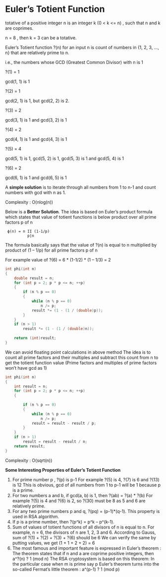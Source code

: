 # Euler’s Totient Function

totative of a positive integer n is an integer k (0 < k <= n) , such that n and k are coprimes.
 
n = 8 , then k = 3 can be a totative.

Euler’s Totient function ?(n) for an input n is count of numbers in {1, 2, 3, …, n} that are relatively prime to n.
 
i.e., the numbers whose GCD (Greatest Common Divisor) with n is 1
 
?(1) = 1  
 
gcd(1, 1) is 1
 
?(2) = 1
 
gcd(2, 1) is 1, but gcd(2, 2) is 2.
 
?(3) = 2
 
gcd(3, 1) is 1 and gcd(3, 2) is 1
 
?(4) = 2
 
gcd(4, 1) is 1 and gcd(4, 3) is 1
 
?(5) = 4
 
gcd(5, 1) is 1, gcd(5, 2) is 1, gcd(5, 3) is 1 and gcd(5, 4) is 1
 
?(6) = 2
 
gcd(6, 1) is 1 and gcd(6, 5) is 1
 
A **simple solution** is to iterate through all numbers from 1 to n-1 and count numbers with gcd with n as 1.
 
Complexity : O(nlog(n))
 
Below is a **Better Solution**. The idea is based on Euler’s product formula which states that value of totient functions 
is below product over all prime factors p of n
```
 ϕ(n) = n II (1-1/p)
          p|n
```       
The formula basically says that the value of ?(n) is equal to n multiplied by product of (1 – 1/p) for all prime factors p of n

For example value of ?(6) = 6 * (1-1/2) * (1 – 1/3) = 2
```cpp
int phi(int n) 
{ 
    double result = n;
    for (int p = 2; p * p <= n; ++p) 
    { 
        if (n % p == 0) 
        { 
            while (n % p == 0) 
                n /= p; 
            result *= (1 - (1 / (double)p)); 
        } 
    } 
    if (n > 1) 
        result *= (1 - (1 / (double)n)); 
  
    return (int)result; 
} 
```
We can avoid floating point calculations in above method
The idea is to count all prime factors and their multiples
and subtract this count from n to get the totient function value
(Prime factors and multiples of prime factors won’t have gcd as 1)
```cpp
int phi(int n) 
{ 
    int result = n; 
    for (int p = 2; p * p <= n; ++p) 
    { 
          
        if (n % p == 0)
        { 
            while (n % p == 0) 
                n /= p; 
            result = result - result / p; 
        } 
    } 
    if (n > 1) 
        result = result - result / n; 
    return result; 
}
```
Complexity : O(sqrt(n)) 

**Some Interesting Properties of Euler’s Totient Function**

1) For prime number p , ?(p) is p-1
For example ?(5) is 4, ?(7) is 6 and ?(13) is 12
This is obvious, gcd of all numbers from 1 to p-1 will be 1 because p is a prime.
2) For two numbers a and b, if gcd(a, b) is 1, then ?(ab) = ?(a) * ?(b)
For example ?(5) is 4 and ?(6) is 2, so ?(30) must be 8 as 5 and 6 are relatively prime.
3) For any two prime numbers p and q, ?(pq) = (p-1)*(q-1). This property is used in RSA algorithm.
4) If p is a prime number, then ?(p^k) = p^k – p^(k-1).
5) Sum of values of totient functions of all divisors of n is equal to n.
For example, n = 6, the divisors of n are 1, 2, 3 and 6. According to Gauss, sum of ?(1) + ?(2) + ?(3) + ?(6) should be 6
We can verify the same by putting values, we get (1 + 1 + 2 + 2) = 6
6) The most famous and important feature is expressed in Euler’s theorem :
The theorem states that if n and a are coprime positive integers, then
a^?(n) ? 1 (mod n) 
The RSA cryptosystem is based on this theorem:
In the particular case when m is prime say p
Euler’s theorem turns into the so-called Fermat’s little theorem :
a^(p-1) ? 1 (mod p) 

